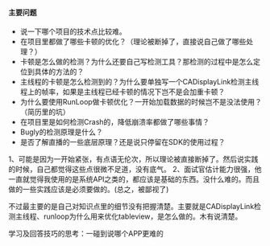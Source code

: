 #### 主要问题
* 说一下哪个项目的技术点比较难。
* 在项目里都做了哪些卡顿的优化？（理论被断掉了，直接说自己做了哪些处理？）
* 卡顿是怎么做的检测？为什么还要自己写检测工具？那检测的过程中是怎么定位到具体的方法的？
* 主线程的卡顿是怎么检测到的？为什么要单独写一个CADisplayLink检测主线程上的帧率，如果是主线程已经卡顿的情况下岂不是会加重卡顿？
* 为什么要使用RunLoop做卡顿优化？一开始加载数据的时候岂不是没法使用？（简历里的坑）
* 在项目里是如何检测Crash的，降低崩溃率都做了哪些事情？
* Bugly的检测原理是什么？
* 是否了解直播的一些底层原理？还是说只停留在SDK的使用过程？

1、可能是因为一开始紧张，有点语无伦次，所以理论被直接断掉了。然后说实践的时候，自己都觉得这些点很微不足道，没有底气。
2、面试官估计能力很强，他一直就觉得我使用的是系统API之类的，都应该是基础的东西。没什么难的。而且做的一些实践应该是必须要做的。(总之，被鄙视了)

不过最主要的是自己对知识点里的细节没有把握清楚。主要就是CADisplayLink检测主线程、runloop为什么用来优化tableview，是怎么做的。木有说清楚。



学习及回答技巧的思考：一碰到说哪个APP更难的




